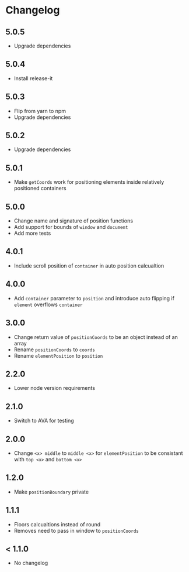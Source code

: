 # Changelog

## 5.0.5

- Upgrade dependencies

## 5.0.4

- Install release-it

## 5.0.3

- Flip from yarn to npm
- Upgrade dependencies

## 5.0.2

- Upgrade dependencies

## 5.0.1

- Make `getCoords` work for positioning elements inside relatively positioned containers

## 5.0.0

- Change name and signature of position functions
- Add support for bounds of `window` and `document`
- Add more tests

## 4.0.1

- Include scroll position of `container` in auto position calcualtion

## 4.0.0

- Add `container` parameter to `position` and introduce auto flipping if `element` overflows `container`

## 3.0.0

- Change return value of `positionCoords` to be an object instead of an array
- Rename `positionCoords` to `coords`
- Rename `elementPosition` to `position`

## 2.2.0

- Lower node version requirements

## 2.1.0

- Switch to AVA for testing

## 2.0.0

- Change `<x> middle` to `middle <x>` for `elementPosition` to be consistant with `top <x>` and `bottom <x>`

## 1.2.0

- Make `positionBoundary` private

## 1.1.1

- Floors calcualtions instead of round
- Removes need to pass in window to `positionCoords`

## < 1.1.0

- No changelog
